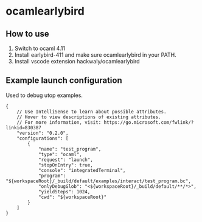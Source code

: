 # ocamlearlybird

## How to use

1. Switch to ocaml 4.11
2. Install earlybird-411 and make sure ocamlearlybird in your PATH.
3. Install vscode extension hackwaly/ocamlearlybird

## Example launch configuration

Used to debug utop examples.

```
{
    // Use IntelliSense to learn about possible attributes.
    // Hover to view descriptions of existing attributes.
    // For more information, visit: https://go.microsoft.com/fwlink/?linkid=830387
    "version": "0.2.0",
    "configurations": [
        {
            "name": "test_program",
            "type": "ocaml",
            "request": "launch",
            "stopOnEntry": true,
            "console": "integratedTerminal",
            "program": "${workspaceRoot}/_build/default/examples/interact/test_program.bc",
            "onlyDebugGlob": "<${workspaceRoot}/_build/default/**/*>",
            "yieldSteps": 1024,
            "cwd": "${workspaceRoot}"
        }
    ]
}
```
